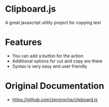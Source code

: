 # Clipboard.js
A great javascript utility project for copying text

# Features
* You can add a button for the action
* Additional options for cut and copy are there
* Syntax is very easy and user friendly

# Original Documentation
* https://github.com/zenorocha/clipboard.js
